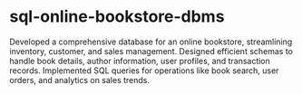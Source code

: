 # sql-online-bookstore-dbms
Developed a comprehensive database for an online bookstore, streamlining inventory, customer, and sales management. Designed efficient schemas to handle book details, author information, user profiles, and transaction records. Implemented SQL queries for operations like book search, user orders, and analytics on sales trends.
